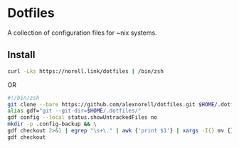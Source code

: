 # Dotfiles

A collection of configuration files for ~nix systems.

## Install

```sh
curl -Lks https://norell.link/dotfiles | /bin/zsh
```

OR

```sh
#!/bin/zsh
git clone --bare https://github.com/alexnorell/dotfiles.git $HOME/.dotfiles
alias gdf="git --git-dir=$HOME/.dotfiles/"
gdf config --local status.showUntrackedFiles no
mkdir -p .config-backup && \
gdf checkout 2>&1 | egrep "\s+\." | awk {'print $1'} | xargs -I{} mv {} .config-backup/{}
gdf checkout
```
